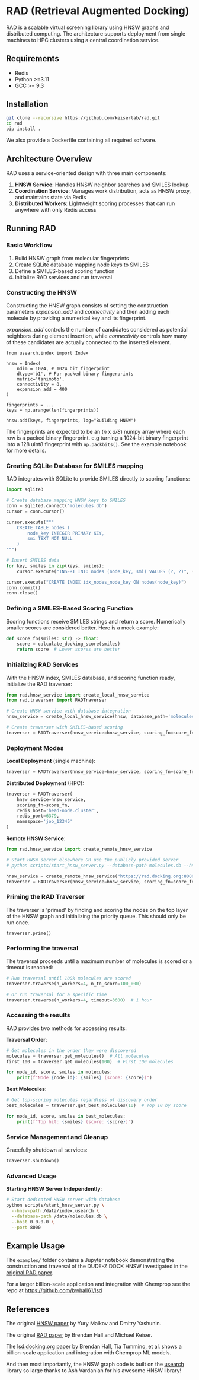 # RAD (Retrieval Augmented Docking)

RAD is a scalable virtual screening library using HNSW graphs and distributed computing. The architecture supports deployment from single machines to HPC clusters using a central coordination service.


## Requirements

- Redis
- Python >=3.11
- GCC >= 9.3

## Installation
```bash
git clone --recursive https://github.com/keiserlab/rad.git
cd rad
pip install . 
```

We also provide a Dockerfile containing all required software.

## Architecture Overview

RAD uses a service-oriented design with three main components:

1. **HNSW Service**: Handles HNSW neighbor searches and SMILES lookup
2. **Coordination Service**: Manages work distribution, acts as HNSW proxy, and maintains state via Redis
3. **Distributed Workers**: Lightweight scoring processes that can run anywhere with only Redis access



## Running RAD

### Basic Workflow
1. Build HNSW graph from molecular fingerprints
2. Create SQLite database mapping node keys to SMILES
3. Define a SMILES-based scoring function
4. Initialize RAD services and run traversal

### Constructing the HNSW
Constructing the HNSW graph consists of setting the construction parameters *expansion_add* and *connectivity* and then adding each molecule by providing a numerical key and its fingerprint.

*expansion_add* controls the number of candidates considered as potential neighbors during element insertion, while *connectivity* controls how many of these candidates are actually connected to the inserted element.

```
from usearch.index import Index

hnsw = Index(
    ndim = 1024, # 1024 bit fingerprint
    dtype='b1', # For packed binary fingerprints
    metric='tanimoto',
    connectivity = 8,
    expansion_add = 400
)

fingerprints = ...
keys = np.arange(len(fingerprints))

hnsw.add(keys, fingerprints, log="Building HNSW")
```

The fingerprints are expected to be an (*n* x *d/8*) numpy array where each row is a packed binary fingerprint. e.g turning a 1024-bit binary fingerprint into a 128 uint8 fingerprint with `np.packbits()`. See the example notebook for more details.


### Creating SQLite Database for SMILES mapping
RAD integrates with SQLite to provide SMILES directly to scoring functions:

```python
import sqlite3

# Create database mapping HNSW keys to SMILES
conn = sqlite3.connect('molecules.db')
cursor = conn.cursor()

cursor.execute("""
    CREATE TABLE nodes (
        node_key INTEGER PRIMARY KEY,
        smi TEXT NOT NULL
    )
""")

# Insert SMILES data
for key, smiles in zip(keys, smiles):
    cursor.execute("INSERT INTO nodes (node_key, smi) VALUES (?, ?)", (key, smiles))

cursor.execute("CREATE INDEX idx_nodes_node_key ON nodes(node_key)")
conn.commit()
conn.close()
```

### Defining a SMILES-Based Scoring Function
Scoring functions receive SMILES strings and return a score. Numerically smaller scores are considered better. Here is a mock example:

```python
def score_fn(smiles: str) -> float:
    score = calculate_docking_score(smiles)
    return score  # Lower scores are better
```

### Initializing RAD Services
With the HNSW index, SMILES database, and scoring function ready, initialize the RAD traverser:

```python
from rad.hnsw_service import create_local_hnsw_service
from rad.traverser import RADTraverser

# Create HNSW service with database integration
hnsw_service = create_local_hnsw_service(hnsw, database_path='molecules.db')

# Create traverser with SMILES-based scoring
traverser = RADTraverser(hnsw_service=hnsw_service, scoring_fn=score_fn)
```

### Deployment Modes

**Local Deployment** (single machine):
```python
traverser = RADTraverser(hnsw_service=hnsw_service, scoring_fn=score_fn)
```

**Distributed Deployment** (HPC):
```python
traverser = RADTraverser(
    hnsw_service=hnsw_service, 
    scoring_fn=score_fn,
    redis_host='head-node.cluster',
    redis_port=6379,
    namespace='job_12345'
)
```

**Remote HNSW Service**:
```python
from rad.hnsw_service import create_remote_hnsw_service

# Start HNSW server elsewhere OR use the publicly provided server
# python scripts/start_hnsw_server.py --database-path molecules.db --hnsw-path index.usearch --port 8000

hnsw_service = create_remote_hnsw_service("https://rad.docking.org:8000")
traverser = RADTraverser(hnsw_service=hnsw_service, scoring_fn=score_fn)
```

### Priming the RAD Traverser
The traverser is 'primed' by finding and scoring the nodes on the top layer of the HNSW graph and initializing the priority queue. This should only be run once.

```
traverser.prime()
```

### Performing the traversal
The traversal proceeds until a maximum number of molecules is scored or a timeout is reached:

```python
# Run traversal until 100k molecules are scored
traverser.traverse(n_workers=4, n_to_score=100_000)

# Or run traversal for a specific time
traverser.traverse(n_workers=4, timeout=3600)  # 1 hour
```

### Accessing the results
RAD provides two methods for accessing results:

**Traversal Order**:
```python
# Get molecules in the order they were discovered
molecules = traverser.get_molecules()  # All molecules
first_100 = traverser.get_molecules(100)  # First 100 molecules

for node_id, score, smiles in molecules:
    print(f"Node {node_id}: {smiles} (score: {score})")
```

**Best Molecules**:
```python
# Get top-scoring molecules regardless of discovery order
best_molecules = traverser.get_best_molecules(10)  # Top 10 by score

for node_id, score, smiles in best_molecules:
    print(f"Top hit: {smiles} (score: {score})")
```


### Service Management and Cleanup
Gracefully shutdown all services:
```python
traverser.shutdown()
```

### Advanced Usage

**Starting HNSW Server Independently**:
```bash
# Start dedicated HNSW server with database
python scripts/start_hnsw_server.py \
  --hnsw-path /data/index.usearch \
  --database-path /data/molecules.db \
  --host 0.0.0.0 \
  --port 8000
```


## Example Usage

The `examples/` folder contains a Jupyter notebook demonstrating the construction and traversal of the DUDE-Z DOCK HNSW investigated in the [original RAD paper](https://pubs.acs.org/doi/10.1021/acs.jcim.4c00683).

For a larger billion-scale application and integration with Chemprop see the repo at https://github.com/bwhall61/lsd

## References
The original [HNSW paper](https://arxiv.org/abs/1603.09320) by Yury Malkov and Dmitry Yashunin.

The original [RAD paper](https://pubs.acs.org/doi/10.1021/acs.jcim.4c00683) by Brendan Hall and Michael Keiser.

The [lsd.docking.org paper](https://www.biorxiv.org/content/10.1101/2025.02.25.639879v1) by Brendan Hall, Tia Tummino, et al. shows a billion-scale application and integration with Chemprop ML models.

And then most importantly, the HNSW graph code is built on the [usearch](https://github.com/unum-cloud/usearch) library so large thanks to Ash Vardanian for his awesome HNSW library!
